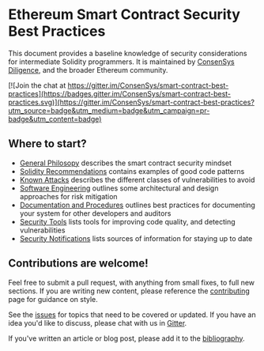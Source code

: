 # Ethereum Smart Contract Security Best Practices

This document provides a baseline knowledge of security considerations for intermediate Solidity programmers. It is maintained by [ConsenSys Diligence](https://media.consensys.net/introducing-consensys-diligence-cf38f83948c), and the broader Ethereum community.

[![Join the chat at https://gitter.im/ConsenSys/smart-contract-best-practices](https://badges.gitter.im/ConsenSys/smart-contract-best-practices.svg)](https://gitter.im/ConsenSys/smart-contract-best-practices?utm_source=badge&utm_medium=badge&utm_campaign=pr-badge&utm_content=badge)

## Where to start?

* [General Philosopy](./general_philosophy) describes the smart contract security mindset
* [Solidity Recommendations](./recommendations) contains examples of good code patterns
* [Known Attacks](./known_attacks) describes the different classes of vulnerabilities to avoid
* [Software Engineering](./software_engineering) outlines some architectural and design approaches for risk mitigation
* [Documentation and Procedures](./documentation_procedures) outlines best practices for documenting your system for other developers and auditors 
* [Security Tools](./security_tools) lists tools for improving code quality, and detecting vulnerabilities
* [Security Notifications](./security_notifications) lists sources of information for staying up to date

## Contributions are welcome!

Feel free to submit a pull request, with anything from small fixes, to full new sections. If you are writing new content, please reference the [contributing](./about/contributing) page for guidance on style. 

See the [issues](https://github.com/ConsenSys/smart-contract-best-practices/issues) for topics that need to be covered or updated. If you have an idea you'd like to discuss, please chat with us in [Gitter](https://gitter.im/ConsenSys/smart-contract-best-practices).

If you've written an article or blog post, please add it to the [bibliography](./bibliography).  